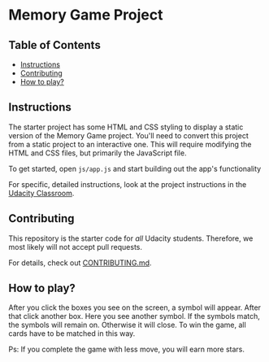 # Memory Game Project

## Table of Contents

* [Instructions](#instructions)
* [Contributing](#contributing)
* [How to play?](#howToPlay)

## Instructions

The starter project has some HTML and CSS styling to display a static version of the Memory Game project. You'll need to convert this project from a static project to an interactive one. This will require modifying the HTML and CSS files, but primarily the JavaScript file.

To get started, open `js/app.js` and start building out the app's functionality

For specific, detailed instructions, look at the project instructions in the [Udacity Classroom](https://classroom.udacity.com/me).

## Contributing

This repository is the starter code for _all_ Udacity students. Therefore, we most likely will not accept pull requests.

For details, check out [CONTRIBUTING.md](CONTRIBUTING.md).

## How to play?

After you click the boxes you see on the screen, a symbol will appear. After that click another box. Here you see another symbol. If the symbols match, the symbols will remain on. Otherwise it will close. To win the game, all cards have to be matched in this way.

Ps: If you complete the game with less move, you will earn more stars.